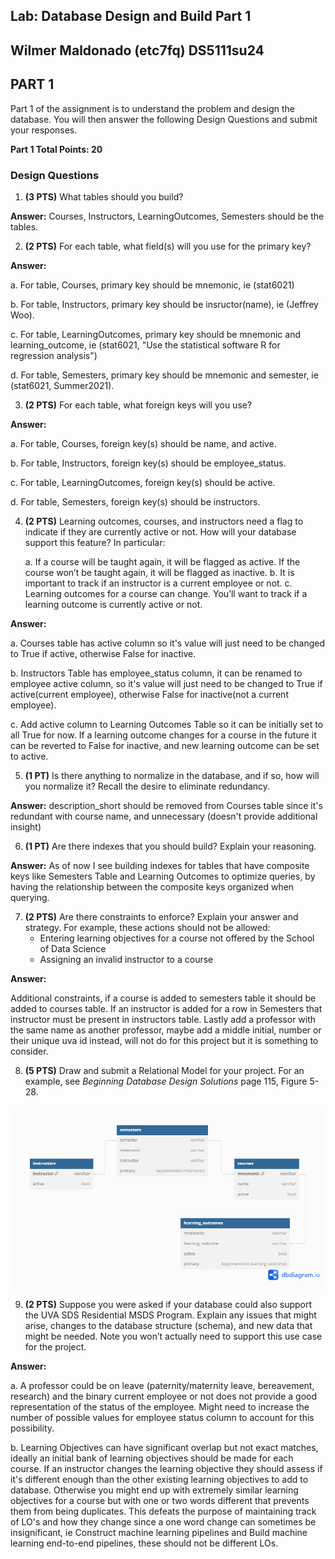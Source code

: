 ## Lab: Database Design and Build Part 1

## Wilmer Maldonado (etc7fq) DS5111su24

## PART 1

Part 1 of the assignment is to understand the problem and design the database. You will then answer the following Design Questions and submit your responses.

**Part 1 Total Points: 20**

### Design Questions

1. **(3 PTS)** What tables should you build?

**Answer:** Courses, Instructors, LearningOutcomes, Semesters should be the tables.

2. **(2 PTS)** For each table, what field(s) will you use for the primary key?

**Answer:** 

a. For table, Courses, primary key should be mnemonic, ie (stat6021)

b. For table, Instructors, primary key should be insructor(name), ie (Jeffrey Woo).

c. For table, LearningOutcomes, primary key should be mnemonic and learning_outcome, ie (stat6021, "Use the statistical software R for regression analysis")

d. For table, Semesters, primary key should be mnemonic and semester, ie (stat6021, Summer2021).

3. **(2 PTS)** For each table, what foreign keys will you use?

**Answer:** 

a. For table, Courses, foreign key(s) should be name, and active.

b. For table, Instructors, foreign key(s) should be employee_status.

c. For table, LearningOutcomes, foreign key(s) should be active.

d. For table, Semesters, foreign key(s) should be instructors. 

4. **(2 PTS)** Learning outcomes, courses, and instructors need a flag to indicate if they are currently active or not. How will your database support this feature? In particular:

   a. If a course will be taught again, it will be flagged as active. If the course won’t be taught again, it will be flagged as inactive.
   b. It is important to track if an instructor is a current employee or not.
   c. Learning outcomes for a course can change. You’ll want to track if a learning outcome is currently active or not.

**Answer:**

a. Courses table has active column so it's value will just need to be changed to True if active, otherwise False for inactive.

b. Instructors Table has employee_status column, it can be renamed to employee active column, so it's value will just need to be changed to True if active(current employee), otherwise False for inactive(not a current employee).

c. Add active column to Learning Outcomes Table so it can be initially set to all True for now. If a learning outcome changes for a course in the future it can be reverted to False for inactive, and new learning outcome can be set to active. 


5. **(1 PT)** Is there anything to normalize in the database, and if so, how will you normalize it? Recall the desire to eliminate redundancy.

**Answer:**
description_short should be removed from Courses table since it's redundant with course name, and unnecessary (doesn't provide additional insight)

6. **(1 PT)** Are there indexes that you should build? Explain your reasoning.

**Answer:** As of now I see building indexes for tables that have composite keys like Semesters Table and Learning Outcomes to optimize queries, by having the relationship between the composite keys organized when querying.

7. **(2 PTS)** Are there constraints to enforce? Explain your answer and strategy. For example, these actions should not be allowed:
   - Entering learning objectives for a course not offered by the School of Data Science
   - Assigning an invalid instructor to a course

**Answer:**

   Additional constraints, if a course is added to semesters table it should be added to courses table. If an instructor is added for a row in Semesters that instructor must be present in instructors table. Lastly add a professor with the same name as another professor, maybe add a middle initial, number or their unique uva id instead, will not do for this project but it is something to consider.

8. **(5 PTS)** Draw and submit a Relational Model for your project. For an example, see _Beginning Database Design Solutions_ page 115, Figure 5-28.

![db_design_DS5111_final.png](<./design/db_design_DS5111_final.png>)

9. **(2 PTS)** Suppose you were asked if your database could also support the UVA SDS Residential MSDS Program. Explain any issues that might arise, changes to the database structure (schema), and new data that might be needed. Note you won’t actually need to support this use case for the project.

**Answer:**

a. A professor could be on leave (paternity/maternity leave, bereavement, research) and the binary current employee or not does not provide a good representation of the status of the employee. Might need to increase the number of possible values for employee status column to account for this possibility.

b. Learning Objectives can have significant overlap but not exact matches, ideally an initial bank of learning objectives should be made for each course. If an instructor changes the learning objective they should assess if it's different enough than the other existing learning objectives to add to database. Otherwise you might end up with extremely similar learning objectives for a course but with one or two words different that prevents them from being duplicates. This defeats the purpose of maintaining track of LO's and how they change since a one word change can sometimes be insignificant, ie Construct machine learning pipelines and Build machine learning end-to-end pipelines, these should not be different LOs.